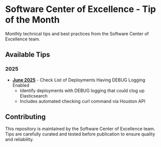 # Software Center of Excellence - Tip of the Month

Monthly technical tips and best practices from the Software Center of Excellence team.

## Available Tips

### 2025

- **[June 2025](./June-2025/README.md)** - Check List of Deployments Having DEBUG Logging Enabled
  - Identify deployments with DEBUG logging that could clog up Elasticsearch
  - Includes automated checking curl command via Houston API

## Contributing

This repository is maintained by the Software Center of Excellence team. Tips are carefully curated and tested before publication to ensure quality and reliability.
